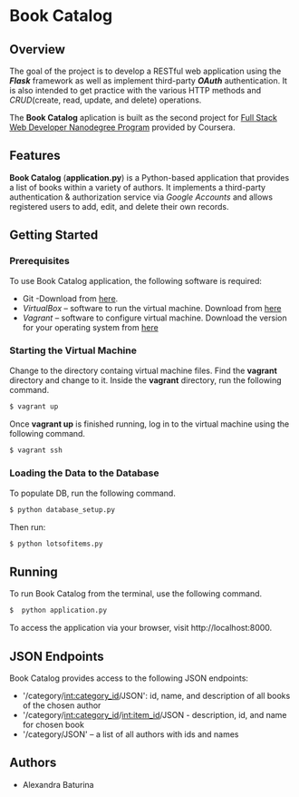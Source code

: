 # Book Catalog
## Overview
The goal of the project is to develop a RESTful web application using the ***Flask*** framework as well as implement third-party ***OAuth*** authentication. It is also intended to get practice with the various HTTP methods and *CRUD*(create, read, update, and delete) operations.

The **Book Catalog** aplication is built as the second project for [Full Stack Web Developer Nanodegree Program](https://www.udacity.com/course/full-stack-web-developer-nanodegree--nd0044) provided by Coursera.

## Features

**Book Catalog** (**application.py**) is a Python-based application that provides a list of books within a variety of authors. It implements a third-party authentication & authorization service via *Google Accounts* and allows registered users to add, edit, and delete their own records.

## Getting Started
### Prerequisites
To use Book Catalog application, the following software is required:
  - Git -Download from [here](https://git-scm.com/downloads).
  - *VirtualBox* – software to run the virtual machine. Download from [here](https://www.virtualbox.org/wiki/Download_Old_Builds_5_1)
  - *Vagrant* – software to configure virtual machine. Download the version for your operating system from [here](https://www.vagrantup.com/downloads.html)

### Starting the Virtual Machine
Change to the directory containg virtual machine files. Find the **vagrant** directory and change to it. Inside the **vagrant** directory, run the following command.
```sh
$ vagrant up
```
Once **vagrant up** is finished running, log in to the virtual machine using the following command.
```sh
$ vagrant ssh
```
### Loading the Data to the Database
To populate DB, run the following command.
```sh
$ python database_setup.py
```
Then run:
```sh
$ python lotsofitems.py
```
## Running
To run Book Catalog from the terminal, use the following command.
```sh
$  python application.py
```
To access the application via your browser, visit http://localhost:8000.
## JSON Endpoints
Book Catalog provides access to the following JSON endpoints:
- '/category/<int:category_id>/JSON': id, name, and description of all books of the chosen author
- '/category/<int:category_id>/<int:item_id>/JSON - description, id, and name for chosen book
- '/category/JSON' – a list of all authors with ids and names

## Authors
  + Alexandra Baturina
